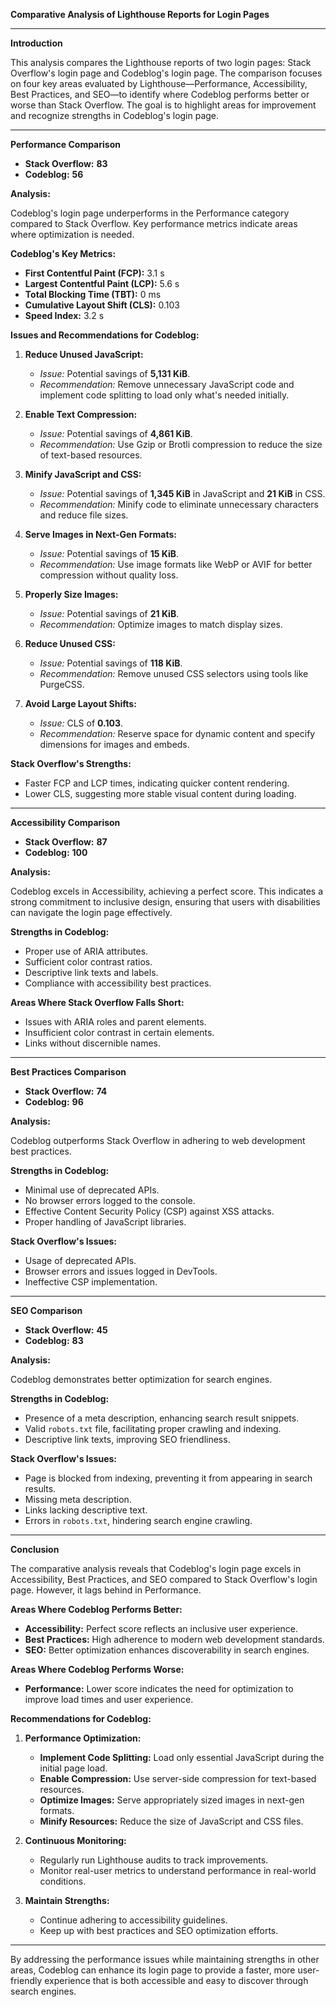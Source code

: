 **Comparative Analysis of Lighthouse Reports for Login Pages**

---

**Introduction**

This analysis compares the Lighthouse reports of two login pages: Stack Overflow's login page and Codeblog's login page. The comparison focuses on four key areas evaluated by Lighthouse—Performance, Accessibility, Best Practices, and SEO—to identify where Codeblog performs better or worse than Stack Overflow. The goal is to highlight areas for improvement and recognize strengths in Codeblog's login page.

---

**Performance Comparison**

- **Stack Overflow:** **83**
- **Codeblog:** **56**

**Analysis:**

Codeblog's login page underperforms in the Performance category compared to Stack Overflow. Key performance metrics indicate areas where optimization is needed.

**Codeblog's Key Metrics:**

- **First Contentful Paint (FCP):** 3.1 s
- **Largest Contentful Paint (LCP):** 5.6 s
- **Total Blocking Time (TBT):** 0 ms
- **Cumulative Layout Shift (CLS):** 0.103
- **Speed Index:** 3.2 s

**Issues and Recommendations for Codeblog:**

1. **Reduce Unused JavaScript:**

   - *Issue:* Potential savings of **5,131 KiB**.
   - *Recommendation:* Remove unnecessary JavaScript code and implement code splitting to load only what's needed initially.

2. **Enable Text Compression:**

   - *Issue:* Potential savings of **4,861 KiB**.
   - *Recommendation:* Use Gzip or Brotli compression to reduce the size of text-based resources.

3. **Minify JavaScript and CSS:**

   - *Issue:* Potential savings of **1,345 KiB** in JavaScript and **21 KiB** in CSS.
   - *Recommendation:* Minify code to eliminate unnecessary characters and reduce file sizes.

4. **Serve Images in Next-Gen Formats:**

   - *Issue:* Potential savings of **15 KiB**.
   - *Recommendation:* Use image formats like WebP or AVIF for better compression without quality loss.

5. **Properly Size Images:**

   - *Issue:* Potential savings of **21 KiB**.
   - *Recommendation:* Optimize images to match display sizes.

6. **Reduce Unused CSS:**

   - *Issue:* Potential savings of **118 KiB**.
   - *Recommendation:* Remove unused CSS selectors using tools like PurgeCSS.

7. **Avoid Large Layout Shifts:**

   - *Issue:* CLS of **0.103**.
   - *Recommendation:* Reserve space for dynamic content and specify dimensions for images and embeds.

**Stack Overflow's Strengths:**

- Faster FCP and LCP times, indicating quicker content rendering.
- Lower CLS, suggesting more stable visual content during loading.

---

**Accessibility Comparison**

- **Stack Overflow:** **87**
- **Codeblog:** **100**

**Analysis:**

Codeblog excels in Accessibility, achieving a perfect score. This indicates a strong commitment to inclusive design, ensuring that users with disabilities can navigate the login page effectively.

**Strengths in Codeblog:**

- Proper use of ARIA attributes.
- Sufficient color contrast ratios.
- Descriptive link texts and labels.
- Compliance with accessibility best practices.

**Areas Where Stack Overflow Falls Short:**

- Issues with ARIA roles and parent elements.
- Insufficient color contrast in certain elements.
- Links without discernible names.

---

**Best Practices Comparison**

- **Stack Overflow:** **74**
- **Codeblog:** **96**

**Analysis:**

Codeblog outperforms Stack Overflow in adhering to web development best practices.

**Strengths in Codeblog:**

- Minimal use of deprecated APIs.
- No browser errors logged to the console.
- Effective Content Security Policy (CSP) against XSS attacks.
- Proper handling of JavaScript libraries.

**Stack Overflow's Issues:**

- Usage of deprecated APIs.
- Browser errors and issues logged in DevTools.
- Ineffective CSP implementation.

---

**SEO Comparison**

- **Stack Overflow:** **45**
- **Codeblog:** **83**

**Analysis:**

Codeblog demonstrates better optimization for search engines.

**Strengths in Codeblog:**

- Presence of a meta description, enhancing search result snippets.
- Valid `robots.txt` file, facilitating proper crawling and indexing.
- Descriptive link texts, improving SEO friendliness.

**Stack Overflow's Issues:**

- Page is blocked from indexing, preventing it from appearing in search results.
- Missing meta description.
- Links lacking descriptive text.
- Errors in `robots.txt`, hindering search engine crawling.

---

**Conclusion**

The comparative analysis reveals that Codeblog's login page excels in Accessibility, Best Practices, and SEO compared to Stack Overflow's login page. However, it lags behind in Performance.

**Areas Where Codeblog Performs Better:**

- **Accessibility:** Perfect score reflects an inclusive user experience.
- **Best Practices:** High adherence to modern web development standards.
- **SEO:** Better optimization enhances discoverability in search engines.

**Areas Where Codeblog Performs Worse:**

- **Performance:** Lower score indicates the need for optimization to improve load times and user experience.

**Recommendations for Codeblog:**

1. **Performance Optimization:**

   - **Implement Code Splitting:** Load only essential JavaScript during the initial page load.
   - **Enable Compression:** Use server-side compression for text-based resources.
   - **Optimize Images:** Serve appropriately sized images in next-gen formats.
   - **Minify Resources:** Reduce the size of JavaScript and CSS files.

2. **Continuous Monitoring:**

   - Regularly run Lighthouse audits to track improvements.
   - Monitor real-user metrics to understand performance in real-world conditions.

3. **Maintain Strengths:**

   - Continue adhering to accessibility guidelines.
   - Keep up with best practices and SEO optimization efforts.

---

By addressing the performance issues while maintaining strengths in other areas, Codeblog can enhance its login page to provide a faster, more user-friendly experience that is both accessible and easy to discover through search engines.